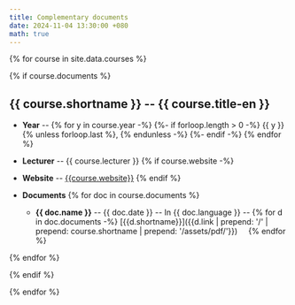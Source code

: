 ```yaml
---
title: Complementary documents
date: 2024-11-04 13:30:00 +080
math: true
---
```

{% for course in site.data.courses %}

{% if course.documents %}
## {{ course.shortname }} -- {{ course.title-en }}
- **Year** --
{% for y in course.year -%}
{%- if forloop.length > 0 -%}
  {{ y }}{% unless forloop.last %}, {% endunless -%}
{%- endif -%}
{% endfor %}
- **Lecturer** -- {{ course.lecturer }}
{% if course.website -%}
- **Website** -- [{{course.website}}]({{course.website}})
{% endif %}

- **Documents**
{% for doc in course.documents %}
  - **{{ doc.name }}** -- {{ doc.date }} -- In {{ doc.language }} --
{% for d in doc.documents -%}
[{{d.shortname}}]({{d.link | prepend: '/' | prepend: course.shortname | prepend: '/assets/pdf/'}})&nbsp;&nbsp;&nbsp;&nbsp;
{% endfor %}

{% endfor %}

{% endif %}

{% endfor %}
